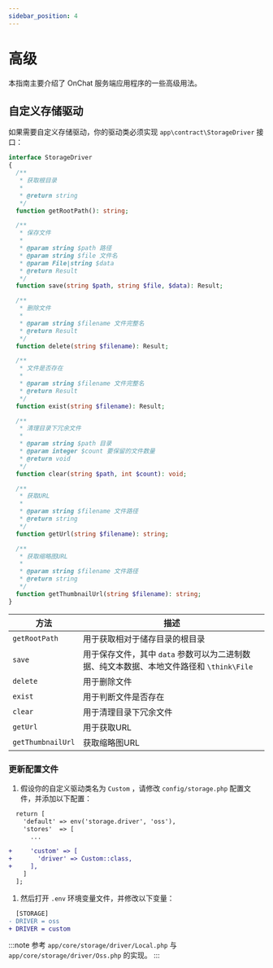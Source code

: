 ```yaml
---
sidebar_position: 4
---
```


# 高级

本指南主要介绍了 OnChat 服务端应用程序的一些高级用法。

## 自定义存储驱动

如果需要自定义存储驱动，你的驱动类必须实现 `app\contract\StorageDriver` 接口：

```php title="app/contract/StorageDriver.php"
interface StorageDriver
{
  /**
   * 获取根目录
   *
   * @return string
   */
  function getRootPath(): string;

  /**
   * 保存文件
   *
   * @param string $path 路径
   * @param string $file 文件名
   * @param File|string $data
   * @return Result
   */
  function save(string $path, string $file, $data): Result;

  /**
   * 删除文件
   *
   * @param string $filename 文件完整名
   * @return Result
   */
  function delete(string $filename): Result;

  /**
   * 文件是否存在
   *
   * @param string $filename 文件完整名
   * @return Result
   */
  function exist(string $filename): Result;

  /**
   * 清理目录下冗余文件
   *
   * @param string $path 目录
   * @param integer $count 要保留的文件数量
   * @return void
   */
  function clear(string $path, int $count): void;

  /**
   * 获取URL
   *
   * @param string $filename 文件路径
   * @return string
   */
  function getUrl(string $filename): string;

  /**
   * 获取缩略图URL
   *
   * @param string $filename 文件路径
   * @return string
   */
  function getThumbnailUrl(string $filename): string;
}
```

| 方法 | 描述 |
| - | - |
| `getRootPath`     | 用于获取相对于储存目录的根目录 |
| `save`            | 用于保存文件，其中 `data` 参数可以为二进制数据、纯文本数据、本地文件路径和 `\think\File` |
| `delete`          | 用于删除文件 |
| `exist`           | 用于判断文件是否存在 |
| `clear`           | 用于清理目录下冗余文件 |
| `getUrl`          | 用于获取URL |
| `getThumbnailUrl` | 获取缩略图URL |

### 更新配置文件

1. 假设你的自定义驱动类名为 `Custom` ，请修改 `config/storage.php` 配置文件，并添加以下配置：

```diff title="config/storage.php"
  return [
    'default' => env('storage.driver', 'oss'),
    'stores'  => [
      ...

+     'custom' => [
+       'driver' => Custom::class,
+     ],
    ]
  ];
```

1. 然后打开 `.env` 环境变量文件，并修改以下变量：

```diff title=".env"
  [STORAGE]
- DRIVER = oss
+ DRIVER = custom
```

:::note
参考 `app/core/storage/driver/Local.php` 与 `app/core/storage/driver/Oss.php` 的实现。
:::
